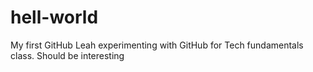 # hell-world
My first GitHub
Leah experimenting with GitHub for Tech fundamentals class.  Should be interesting
